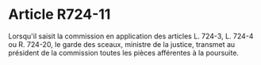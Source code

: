 # Article R724-11

Lorsqu'il saisit la commission en application des articles L. 724-3, L. 724-4 ou R. 724-20, le garde des sceaux, ministre de la justice, transmet au président de la commission toutes les pièces afférentes à la poursuite.
